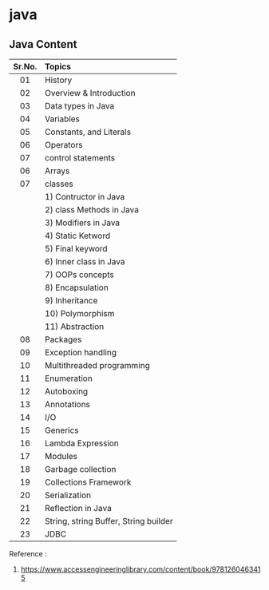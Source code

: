 # java

## Java Content

| Sr.No. | Topics |
| :---: | :--- |
| 01 | History|
| 02 | Overview & Introduction|
| 03 | Data types in Java|
| 04 | Variables|
| 05 | Constants, and Literals|
| 06 | Operators|
| 07 | control statements|
| 06 | Arrays|
| 07 | classes|
|| 1) Contructor in Java|
|| 2) class Methods in Java|
|| 3) Modifiers in Java|
|| 4) Static Ketword|
|| 5) Final keyword|
|| 6) Inner class in Java|
|| 7) OOPs concepts|
|| 8) Encapsulation|
|| 9) Inheritance|
|| 10) Polymorphism|
|| 11) Abstraction|
| 08 | Packages|
| 09 | Exception handling|
| 10 | Multithreaded programming|
| 11 | Enumeration|
| 12 | Autoboxing |
| 13 | Annotations|
| 14 | I/O |
| 15 | Generics|
| 16 | Lambda Expression|
| 17 | Modules|
| 18 | Garbage collection|
| 19 | Collections Framework|
| 20 | Serialization|
| 21 | Reflection in Java|
| 22 | String, string Buffer, String  builder|
| 23 | JDBC|

Reference :

1) <https://www.accessengineeringlibrary.com/content/book/9781260463415>

